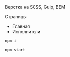 Верстка на SCSS, Gulp, BEM

Страницы
- Главная
- Исполнители

```bash
npm i
```
```bash
npm start
```